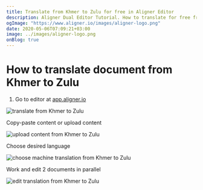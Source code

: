 ```yaml
---
title: Translate from Khmer to Zulu for free in Aligner Editor
description: Aligner Dual Editor Tutorial. How to translate for free from Khmer to Zulu. Aligner is multilingual document management platform. 
ogImage: "https://www.aligner.io/images/aligner-logo.png"
date: 2020-05-06T07:09:21+03:00
image: ../images/aligner-logo.png
onBlog: true
---
```


# How to translate document from Khmer to Zulu

1. Go to editor at [app.aligner.io](https://app.aligner.io "Aligner App web page")

![translate from Khmer to Zulu](../aligner-blank-editor.png "translate from Khmer to Zulu")

Copy-paste content or upload content

![upload content from Khmer to Zulu](../aligner-uploaded-document.png "upload content from Khmer to Zulu")

Choose desired language

![choose machine translation from Khmer to Zulu](../aligner-language-dropdown.png "choose machine translation from Khmer to Zulu")

Work and edit 2 documents in parallel

![edit translation from Khmer to Zulu](../aligner-double-sitded-editor.png "edit translation from Khmer to Zulu")

